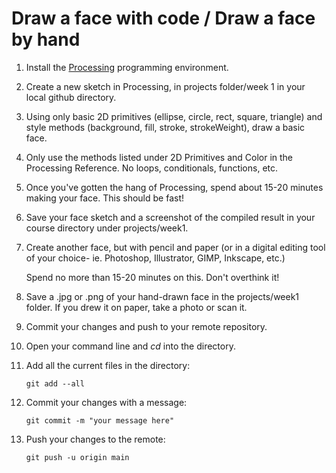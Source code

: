 # Draw a face with code / Draw a face by hand

1. Install the [Processing](https://processing.org/download) programming environment.

2. Create a new sketch in Processing, in projects folder/week 1 in your local github directory.

3. Using only basic 2D primitives (ellipse, circle, rect, square, triangle) and style methods (background, fill, stroke, strokeWeight), draw a basic face. 

4. Only use the methods listed under 2D Primitives and Color in the Processing Reference. No loops, conditionals, functions, etc.

5. Once you've gotten the hang of Processing, spend about 15-20 minutes making your face. This should be fast!

6. Save your face sketch and a screenshot of the compiled result in your course directory under projects/week1.

7. Create another face, but with pencil and paper (or in a digital editing tool of your choice- ie. Photoshop, Illustrator, GIMP, Inkscape, etc.) <br>

    Spend no more than 15-20 minutes on this. Don't overthink it!

8. Save a .jpg or .png of your hand-drawn face in the projects/week1 folder. If you drew it on paper, take a photo or scan it.

9. Commit your changes and push to your remote repository.

10. Open your command line and _cd_ into the directory.

11. Add all the current files in the directory:
    ```    
    git add --all
    ```
12. Commit your changes with a message:
    ```
    git commit -m "your message here"
    ```
13. Push your changes to the remote:
    ```
    git push -u origin main
    ```
